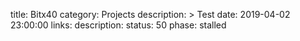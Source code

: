 title: Bitx40
category: Projects
description: >
    Test
date: 2019-04-02 23:00:00
links:
    description:
status: 50
phase: stalled

